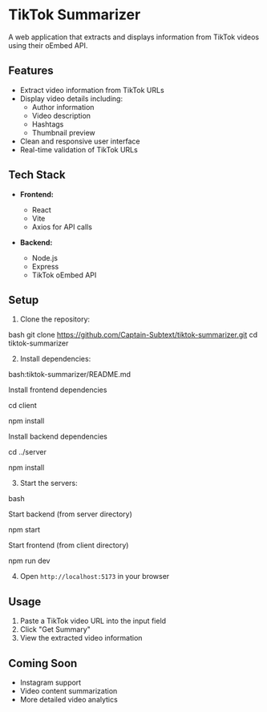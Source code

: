 # TikTok Summarizer

A web application that extracts and displays information from TikTok videos using their oEmbed API.

## Features

- Extract video information from TikTok URLs
- Display video details including:
  - Author information
  - Video description
  - Hashtags
  - Thumbnail preview
- Clean and responsive user interface
- Real-time validation of TikTok URLs

## Tech Stack

- **Frontend:**
  - React
  - Vite
  - Axios for API calls

- **Backend:**
  - Node.js
  - Express
  - TikTok oEmbed API

## Setup

1. Clone the repository:

bash
git clone https://github.com/Captain-Subtext/tiktok-summarizer.git
cd tiktok-summarizer


2. Install dependencies:

bash:tiktok-summarizer/README.md

Install frontend dependencies

cd client

npm install

Install backend dependencies

cd ../server

npm install

3. Start the servers:

bash

Start backend (from server directory)

npm start

Start frontend (from client directory)

npm run dev


4. Open `http://localhost:5173` in your browser

## Usage

1. Paste a TikTok video URL into the input field
2. Click "Get Summary"
3. View the extracted video information

## Coming Soon

- Instagram support
- Video content summarization
- More detailed video analytics